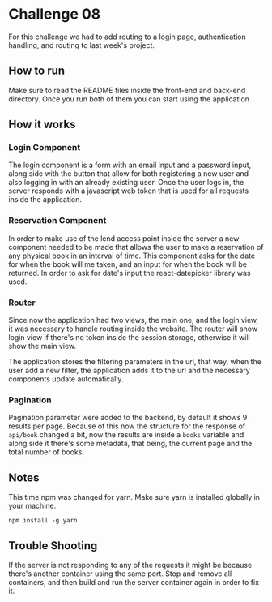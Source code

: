 # Challenge 08

For this challenge we had to add routing to a login page, authentication handling, and routing to last week's project. 

## How to run

Make sure to read the README files inside the front-end and back-end directory. Once you run both of them you can start using the application

## How it works

### Login Component

The login component is a form with an email input and a password input, along side with the button that allow for both registering a new user and also logging in with an already existing user. Once the user logs in, the server responds with a javascript web token that is used for all requests inside the application.

### Reservation Component

In order to make use of the lend access point inside the server a new component needed to be made that allows the user to make a reservation of any physical book in an interval of time. This component asks for the date for when the book will me taken, and an input for when the book will be returned. In order to ask for date's input the react-datepicker library was used.

### Router

Since now the application had two views, the main one, and the login view, it was necessary to handle routing inside the website. The router will show login view if there's no token inside the session storage, otherwise it will show the main view.

The application stores the filtering parameters in the url, that way, when the user add a new filter, the application adds it to the url and the necessary components update automatically.

### Pagination

Pagination parameter were added to the backend, by default it shows 9 results per page. Because of this now the structure for the response of ```api/book``` changed a bit, now the results are inside a ```books``` variable and along side it there's some metadata, that being, the current page and the total number of books.

## Notes

This time npm was changed for yarn. Make sure yarn is installed globally in your machine.

```npm install -g yarn```

## Trouble Shooting

If the server is not responding to any of the requests it might be because there's another container using the same port. Stop and remove all containers, and then build and run the server container again in order to fix it.
